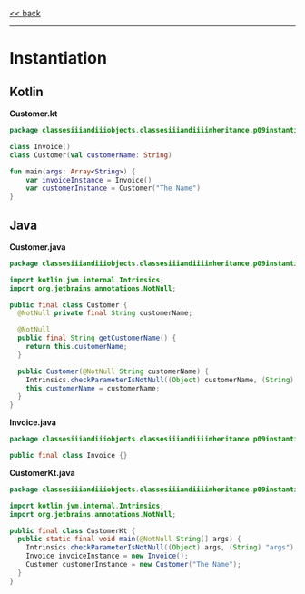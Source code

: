 
[<< back](https://github.com/tomasbjerre/yet-another-kotlin-vs-java-comparison)

-----------------------------

# Instantiation

## Kotlin

**Customer.kt**

```kotlin
package classesiiiandiiiobjects.classesiiiandiiiinheritance.p09instantiation

class Invoice()
class Customer(val customerName: String)

fun main(args: Array<String>) {
    var invoiceInstance = Invoice()
    var customerInstance = Customer("The Name")
}
```

## Java

**Customer.java**

```java
package classesiiiandiiiobjects.classesiiiandiiiinheritance.p09instantiation;

import kotlin.jvm.internal.Intrinsics;
import org.jetbrains.annotations.NotNull;

public final class Customer {
  @NotNull private final String customerName;

  @NotNull
  public final String getCustomerName() {
    return this.customerName;
  }

  public Customer(@NotNull String customerName) {
    Intrinsics.checkParameterIsNotNull((Object) customerName, (String) "customerName");
    this.customerName = customerName;
  }
}

```

**Invoice.java**

```java
package classesiiiandiiiobjects.classesiiiandiiiinheritance.p09instantiation;

public final class Invoice {}

```

**CustomerKt.java**

```java
package classesiiiandiiiobjects.classesiiiandiiiinheritance.p09instantiation;

import kotlin.jvm.internal.Intrinsics;
import org.jetbrains.annotations.NotNull;

public final class CustomerKt {
  public static final void main(@NotNull String[] args) {
    Intrinsics.checkParameterIsNotNull((Object) args, (String) "args");
    Invoice invoiceInstance = new Invoice();
    Customer customerInstance = new Customer("The Name");
  }
}

```

